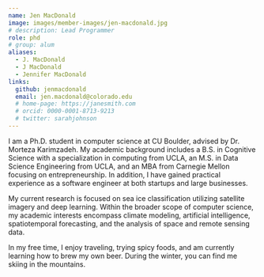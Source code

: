 ```yaml
---
name: Jen MacDonald
image: images/member-images/jen-macdonald.jpg
# description: Lead Programmer
role: phd
# group: alum
aliases:
  - J. MacDonald
  - J MacDonald
  - Jennifer MacDonald
links:
  github: jenmacdonald
  email: jen.macdonald@colorado.edu
  # home-page: https://janesmith.com
  # orcid: 0000-0001-8713-9213
  # twitter: sarahjohnson
---
```


I am a Ph.D. student in computer science at CU Boulder, advised by Dr. Morteza Karimzadeh. My academic background includes a B.S. in Cognitive Science with a specialization in computing from UCLA, an M.S. in Data Science Engineering from UCLA, and an MBA from Carnegie Mellon focusing on entrepreneurship. In addition, I have gained practical experience as a software engineer at both startups and large businesses.

My current research is focused on sea ice classification utilizing satellite imagery and deep learning. Within the broader scope of computer science, my academic interests encompass climate modeling, artificial intelligence, spatiotemporal forecasting, and the analysis of space and remote sensing data.

In my free time, I enjoy traveling, trying spicy foods, and am currently learning how to brew my own beer. During the winter, you can find me skiing in the mountains.
